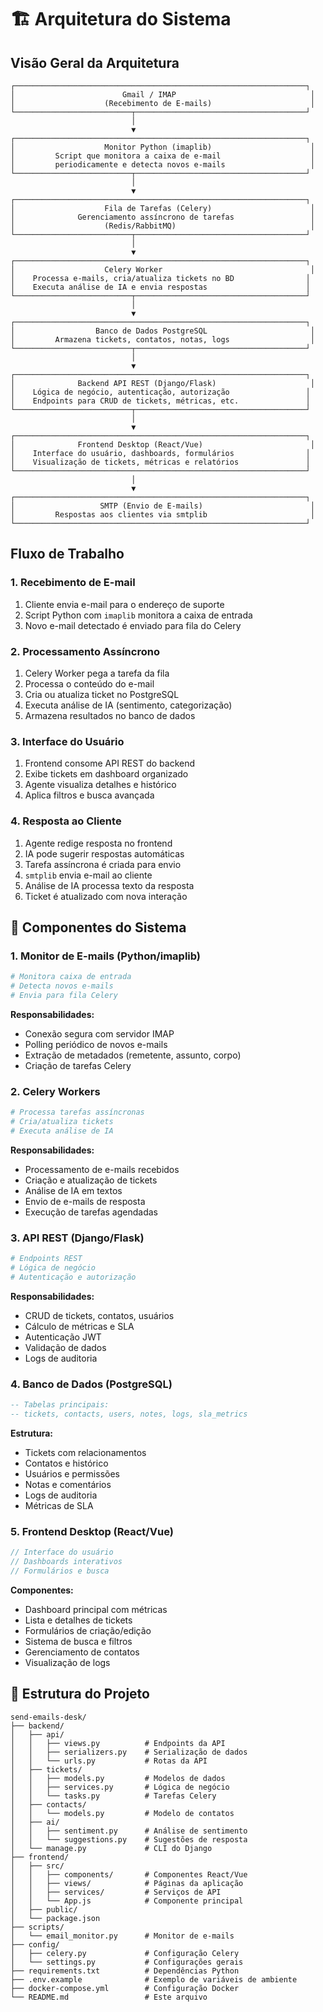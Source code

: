 # 🏗️ Arquitetura do Sistema

## Visão Geral da Arquitetura

```
┌─────────────────────────────────────────────────────────────────┐
│                        Gmail / IMAP                              │
│                    (Recebimento de E-mails)                      │
└──────────────────────────┬──────────────────────────────────────┘
                           │
                           ▼
┌─────────────────────────────────────────────────────────────────┐
│                    Monitor Python (imaplib)                      │
│         Script que monitora a caixa de e-mail                    │
│         periodicamente e detecta novos e-mails                   │
└──────────────────────────┬──────────────────────────────────────┘
                           │
                           ▼
┌─────────────────────────────────────────────────────────────────┐
│                    Fila de Tarefas (Celery)                      │
│              Gerenciamento assíncrono de tarefas                 │
│                    (Redis/RabbitMQ)                              │
└──────────────────────────┬──────────────────────────────────────┘
                           │
                           ▼
┌─────────────────────────────────────────────────────────────────┐
│                    Celery Worker                                 │
│    Processa e-mails, cria/atualiza tickets no BD                │
│    Executa análise de IA e envia respostas                      │
└──────────────────────────┬──────────────────────────────────────┘
                           │
                           ▼
┌─────────────────────────────────────────────────────────────────┐
│                  Banco de Dados PostgreSQL                       │
│         Armazena tickets, contatos, notas, logs                  │
└──────────────────────────┬──────────────────────────────────────┘
                           │
                           ▼
┌─────────────────────────────────────────────────────────────────┐
│              Backend API REST (Django/Flask)                     │
│    Lógica de negócio, autenticação, autorização                 │
│    Endpoints para CRUD de tickets, métricas, etc.               │
└──────────────────────────┬──────────────────────────────────────┘
                           │
                           ▼
┌─────────────────────────────────────────────────────────────────┐
│              Frontend Desktop (React/Vue)                        │
│    Interface do usuário, dashboards, formulários                │
│    Visualização de tickets, métricas e relatórios               │
└─────────────────────────────────────────────────────────────────┘
                           │
                           ▼
┌─────────────────────────────────────────────────────────────────┐
│                   SMTP (Envio de E-mails)                        │
│         Respostas aos clientes via smtplib                       │
└─────────────────────────────────────────────────────────────────┘
```

## Fluxo de Trabalho

### 1. Recebimento de E-mail
1. Cliente envia e-mail para o endereço de suporte
2. Script Python com `imaplib` monitora a caixa de entrada
3. Novo e-mail detectado é enviado para fila do Celery

### 2. Processamento Assíncrono
1. Celery Worker pega a tarefa da fila
2. Processa o conteúdo do e-mail
3. Cria ou atualiza ticket no PostgreSQL
4. Executa análise de IA (sentimento, categorização)
5. Armazena resultados no banco de dados

### 3. Interface do Usuário
1. Frontend consome API REST do backend
2. Exibe tickets em dashboard organizado
3. Agente visualiza detalhes e histórico
4. Aplica filtros e busca avançada

### 4. Resposta ao Cliente
1. Agente redige resposta no frontend
2. IA pode sugerir respostas automáticas
3. Tarefa assíncrona é criada para envio
4. `smtplib` envia e-mail ao cliente
5. Análise de IA processa texto da resposta
6. Ticket é atualizado com nova interação

## 🔧 Componentes do Sistema

### 1. Monitor de E-mails (Python/imaplib)
```python
# Monitora caixa de entrada
# Detecta novos e-mails
# Envia para fila Celery
```

**Responsabilidades:**
- Conexão segura com servidor IMAP
- Polling periódico de novos e-mails
- Extração de metadados (remetente, assunto, corpo)
- Criação de tarefas Celery

### 2. Celery Workers
```python
# Processa tarefas assíncronas
# Cria/atualiza tickets
# Executa análise de IA
```

**Responsabilidades:**
- Processamento de e-mails recebidos
- Criação e atualização de tickets
- Análise de IA em textos
- Envio de e-mails de resposta
- Execução de tarefas agendadas

### 3. API REST (Django/Flask)
```python
# Endpoints REST
# Lógica de negócio
# Autenticação e autorização
```

**Responsabilidades:**
- CRUD de tickets, contatos, usuários
- Cálculo de métricas e SLA
- Autenticação JWT
- Validação de dados
- Logs de auditoria

### 4. Banco de Dados (PostgreSQL)
```sql
-- Tabelas principais:
-- tickets, contacts, users, notes, logs, sla_metrics
```

**Estrutura:**
- Tickets com relacionamentos
- Contatos e histórico
- Usuários e permissões
- Notas e comentários
- Logs de auditoria
- Métricas de SLA

### 5. Frontend Desktop (React/Vue)
```javascript
// Interface do usuário
// Dashboards interativos
// Formulários e busca
```

**Componentes:**
- Dashboard principal com métricas
- Lista e detalhes de tickets
- Formulários de criação/edição
- Sistema de busca e filtros
- Gerenciamento de contatos
- Visualização de logs

## 📁 Estrutura do Projeto

```
send-emails-desk/
├── backend/
│   ├── api/
│   │   ├── views.py          # Endpoints da API
│   │   ├── serializers.py    # Serialização de dados
│   │   └── urls.py           # Rotas da API
│   ├── tickets/
│   │   ├── models.py         # Modelos de dados
│   │   ├── services.py       # Lógica de negócio
│   │   └── tasks.py          # Tarefas Celery
│   ├── contacts/
│   │   └── models.py         # Modelo de contatos
│   ├── ai/
│   │   ├── sentiment.py      # Análise de sentimento
│   │   └── suggestions.py    # Sugestões de resposta
│   └── manage.py             # CLI do Django
├── frontend/
│   ├── src/
│   │   ├── components/       # Componentes React/Vue
│   │   ├── views/            # Páginas da aplicação
│   │   ├── services/         # Serviços de API
│   │   └── App.js            # Componente principal
│   ├── public/
│   └── package.json
├── scripts/
│   └── email_monitor.py      # Monitor de e-mails
├── config/
│   ├── celery.py             # Configuração Celery
│   └── settings.py           # Configurações gerais
├── requirements.txt          # Dependências Python
├── .env.example              # Exemplo de variáveis de ambiente
├── docker-compose.yml        # Configuração Docker
└── README.md                 # Este arquivo
```
